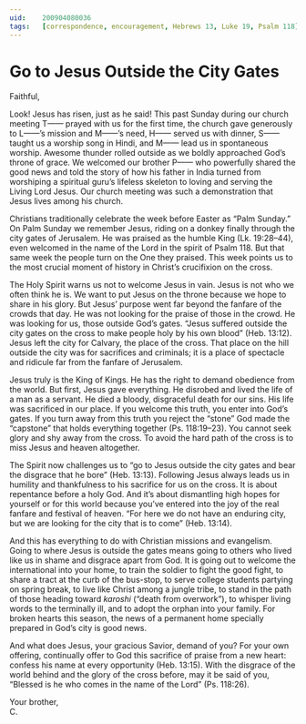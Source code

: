 ```yaml
---
uid:	200904080036
tags:	[correspondence, encouragement, Hebrews 13, Luke 19, Psalm 118]
---
```

  
# Go to Jesus Outside the City Gates

Faithful,

Look! Jesus has risen, just as he said! This past Sunday during our church meeting T—— prayed with us for the first time, the church gave generously to L——’s mission and M——’s need, H—— served us with dinner, S—— taught us a worship song in Hindi, and M—— lead us in spontaneous worship. Awesome thunder rolled outside as we boldly approached God’s throne of grace. We welcomed our brother P—— who powerfully shared the good news and told the story of how his father in India turned from worshiping a spiritual guru’s lifeless skeleton to loving and serving the Living Lord Jesus. Our church meeting was such a demonstration that Jesus lives among his church.

Christians traditionally celebrate the week before Easter as “Palm Sunday.” On Palm Sunday we remember Jesus, riding on a donkey finally through the city gates of Jerusalem. He was praised as the humble King (Lk. 19:28–44), even welcomed in the name of the Lord in the spirit of Psalm 118. But that same week the people turn on the One they praised. This week points us to the most crucial moment of history in Christ’s crucifixion on the cross.

The Holy Spirit warns us not to welcome Jesus in vain. Jesus is not who we often think he is. We want to put Jesus on the throne because we hope to share in his glory. But Jesus’ purpose went far beyond the fanfare of the crowds that day. He was not looking for the praise of those in the crowd. He was looking for us, those outside God’s gates. “Jesus suffered outside the city gates on the cross to make people holy by his own blood” (Heb. 13:12). Jesus left the city for Calvary, the place of the cross. That place on the hill outside the city was for sacrifices and criminals; it is a place of spectacle and ridicule far from the fanfare of Jerusalem.

Jesus truly is the King of Kings. He has the right to demand obedience from the world. But first, Jesus gave everything. He disrobed and lived the life of a man as a servant. He died a bloody, disgraceful death for our sins. His life was sacrificed in our place. If you welcome this truth, you enter into God’s gates. If you turn away from this truth you reject the “stone” God made the “capstone” that holds everything together (Ps. 118:19–23). You cannot seek glory and shy away from the cross. To avoid the hard path of the cross is to miss Jesus and heaven altogether.

The Spirit now challenges us to “go to Jesus outside the city gates and bear the disgrace that he bore” (Heb. 13:13). Following Jesus always leads us in humility and thankfulness to his sacrifice for us on the cross. It is about repentance before a holy God. And it’s about dismantling high hopes for yourself or for this world because you’ve entered into the joy of the real fanfare and festival of heaven. “For here we do not have an enduring city, but we are looking for the city that is to come” (Heb. 13:14).

And this has everything to do with Christian missions and evangelism. Going to where Jesus is outside the gates means going to others who lived like us in shame and disgrace apart from God. It is going out to welcome the international into your home, to train the soldier to fight the good fight, to share a tract at the curb of the bus-stop, to serve college students partying on spring break, to live like Christ among a jungle tribe, to stand in the path of those heading toward *karoshi* (“death from overwork”), to whisper living words to the terminally ill, and to adopt the orphan into your family. For broken hearts this season, the news of a permanent home specially prepared in God’s city is good news.

And what does Jesus, your gracious Savior, demand of you? For your own offering, continually offer to God this sacrifice of praise from a new heart: confess his name at every opportunity (Heb. 13:15). With the disgrace of the world behind and the glory of the cross before, may it be said of you, “Blessed is he who comes in the name of the Lord” (Ps. 118:26).

Your brother,  
C.
